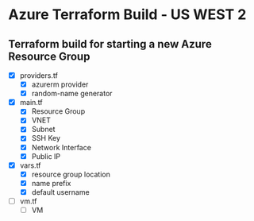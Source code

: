 # Azure Terraform Build - US WEST 2
## Terraform build for starting a new Azure Resource Group


- [x] providers.tf
  - [x] azurerm provider
  - [x] random-name generator
- [x] main.tf
  - [x] Resource Group
  - [x] VNET
  - [x] Subnet
  - [x] SSH Key
  - [x] Network Interface
  - [x] Public IP
- [x] vars.tf
  - [x] resource group location
  - [x] name prefix
  - [x] default username
- [ ] vm.tf
  - [ ] VM
